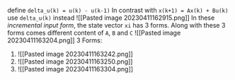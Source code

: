 define `delta_u(k) = u(k) - u(k-1)`
In contrast with `x(k+1) = Ax(k) + Bu(k)`
use `delta_u(k)` instead
![[Pasted image 20230411162915.png]]
In these _incremental input form_, the state vector `xi` has 3 forms. Along with these 3 forms comes different content of `A`, `B` and `C`
![[Pasted image 20230411163204.png]]
3 Forms:
1. ![[Pasted image 20230411163242.png]]
2. ![[Pasted image 20230411163250.png]]
3. ![[Pasted image 20230411163304.png]]
